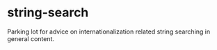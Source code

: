 # string-search
Parking lot for advice on internationalization related string searching in general content.
